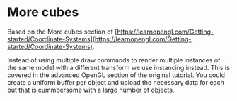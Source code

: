 # More cubes

Based on the More cubes section of [https://learnopengl.com/Getting-started/Coordinate-Systems](https://learnopengl.com/Getting-started/Coordinate-Systems).

Instead of using multiple draw commands to render multiple instances of the same model with a different transform we use instancing instead.
This is covered in the advanced OpenGL section of the original tutorial.
You could create a uniform buffer per object and upload the necessary data for each but that is cummbersome with a large number of objects.
